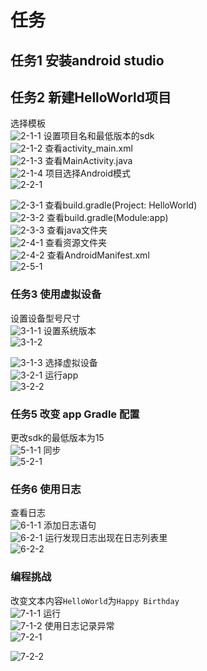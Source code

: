# 任务
## 任务1 安装android studio
## 任务2 新建HelloWorld项目
选择模板  
![2-1-1](./pictures/2-1-1.png)
设置项目名和最低版本的sdk  
![2-1-2](./pictures/2-1-2.png)
查看activity_main.xml  
![2-1-3](./pictures/2-1-3.png)
查看MainActivity.java  
![2-1-4](./pictures/2-1-4.png)
项目选择Android模式  
![2-2-1](./pictures/2-2-1.png)

![2-3-1](./pictures/2-3-1.png)
查看build.gradle(Project: HelloWorld)  
![2-3-2](./pictures/2-3-2.png)
查看build.gradle(Module:app)  
![2-3-3](./pictures/2-3-3.png)
查看java文件夹  
![2-4-1](./pictures/2-4-1.png)
查看资源文件夹  
![2-4-2](./pictures/2-4-2.png)
查看AndroidManifest.xml  
![2-5-1](./pictures/2-5-1.png)
### 任务3 使用虚拟设备
设置设备型号尺寸  
![3-1-1](./pictures/3-1-1.png)
设置系统版本  
![3-1-2](./pictures/3-1-2.png)

![3-1-3](./pictures/3-1-3.png)
选择虚拟设备  
![3-2-1](./pictures/3-2-1.png)
运行app  
![3-2-2](./pictures/3-2-2.png)

### 任务5 改变 app Gradle 配置
更改sdk的最低版本为15  
![5-1-1](./pictures/5-1-1.png)
同步  
![5-2-1](./pictures/5-2-1.png)
### 任务6 使用日志
查看日志  
![6-1-1](./pictures/6-1-1.png)
添加日志语句  
![6-2-1](./pictures/6-2-1.png)
运行发现日志出现在日志列表里  
![6-2-2](./pictures/6-2-2.png)

### 编程挑战
改变文本内容`HelloWorld`为`Happy Birthday`  
![7-1-1](./pictures/7-1-1.png)
运行  
![7-1-2](./pictures/7-1-2.png)
使用日志记录异常  
![7-2-1](./pictures/7-2-1.png)

![7-2-2](./pictures/7-2-2.png)


